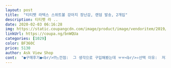```yaml
---
layout: post 
title:  "티티펫 라텍스 스위트볼 강아지 장난감, 랜덤 발송, 2개입" 
description: 티티펫 라 ..
date: 2020-02-03 06:16:28 
img: https://static.coupangcdn.com/image/product/image/vendoritem/2019/04/09/3248597345/02cea0f5-d879-4772-93a9-4d93f003f045.jpg 
linkUrl: https://coupa.ng/bnWQUa 
categories: [1029] 
color: BF360C 
price: 5130 
author: Ask View Shop 
cont:  "●구매후기●<br/>⁉️느낀점:  그 생각으로 구입해봤는데 ㅠㅠ<br/>⚛️선택 이유:  저희 콩이가 3개월 애기때<br/>✔️ 구매가 : 4천원 후반대<br/>✔️ 구매이유 : 새 장난감을 찾아보다가 잘 가지고 논다는 평을 보고 구매를 결정했어요 !<br/>✔️ 사용후기 : 저희 집 댕댕이 마음에 쏙 들었는지 어제부터 지금까지 미친듯이 가지고 놀아요 ㅋㅋㅋㅋㅋㅋ<br/>✔️ 제품명 : 티티펫 라텍스 스위트볼 강아지 장난감 ( 랜덤 발송, 2개입 )<br/>✳️추가사항:  라벨이 달려있는데<br/>〽️구입당시가격:       4,260<br/>고마워요 ㄲ ㅋ요졍사항들어주셔서  매번파란색만ㄱᆞㅏㄴ려서 파란색노이로제엿능데  짱기분조아요<br/>공 소재가 좀 얇으니 조심하셔야겠습니다.<br/><br/>공부분을 손으로 튕기면서 노는걸 특히 좋아하더라구요.<br/><br/>그 장난감은 줄이 달렸었는데 줄을 입에 물고<br/>라벨 제거하다가 공 찢어질뻔했어요.<br/><br/>먼지가 잘 붙고 원 모양이 아니라 잘 굴러가지 않는다는 단점이 있어서 좀 아쉬웠어요 ㅠㅠㅠ 또 끈이라고 해야할까요 ? 택을 이어주는 하얀 선, 그게 제대로 제거가 안되더라구요 ㅠㅠ 밖에 그대로 두면 다칠 게 분명해서 안으로 넣어줬는데 찜찜하네요 (˃̣̣̣̣︿˂̣̣̣̣ )<br/>삑삑소리가 1초도 멈추질 않아서<br/>어쨌든 저희 댕댕이가 좋아하고 잘 가지고 노니 만족합니다 ! （⌒_⌒）<br/>오히려 콩이는 잘 안가지고 노네요.<br/><br/>요렇게 생긴 장난감을 꽤 잘 가지고 놀았어요.<br/><br/>이처럼 잘 가지고 노는 장난감 지땡포땡즈와 슬리퍼 모양의 치실 장난감 이후 오랜만이네요<br/>잠시 분리해둬야 할 정도 였어요 ㅎㅎㅎ<br/>주자마자 너무 신나게 노는 바람에<br/>처음에는 앞발로 때려봤다가 혼자 펄쩍펄쩍 뛰어다니며 이게 뭐냐하더니 지금은 완전히 꽂혔는지 얘만 쫓아다녀요 (≧▽≦)<br/>콩이친구 갈비 줘봤더니 완전 신나게 가지고 놀아요.<br/><br/>플라스틱 줄이 공을 뚫고 통과되어 있어서<br/>" 
---
```

